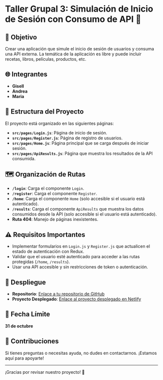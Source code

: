 # Taller Grupal 3: Simulación de Inicio de Sesión con Consumo de API 👥

## 🎯 Objetivo
Crear una aplicación que simule el inicio de sesión de usuarios y consuma una API externa. La temática de la aplicación es libre y puede incluir recetas, libros, películas, productos, etc.

## 🌐 Integrantes
- **Gisell**
- **Andrea**
- **Maria**

## 📁 Estructura del Proyecto
El proyecto está organizado en las siguientes páginas:

- **`src/pages/Login.js`**: Página de inicio de sesión.
- **`src/pages/Register.js`**: Página de registro de usuarios.
- **`src/pages/Home.js`**: Página principal que se carga después de iniciar sesión.
- **`src/pages/ApiResults.js`**: Página que muestra los resultados de la API consumida.

## 🗺 Organización de Rutas
- **`/login`**: Carga el componente `Login`.
- **`/register`**: Carga el componente `Register`.
- **`/home`**: Carga el componente `Home` (solo accesible si el usuario está autenticado).
- **`/results`**: Carga el componente `ApiResults` que muestra los datos consumidos desde la API (solo accesible si el usuario está autenticado).
- **Ruta 404**: Manejo de páginas inexistentes.

## ⚠️ Requisitos Importantes
- Implementar formularios en `Login.js` y `Register.js` que actualicen el estado de autenticación con Redux.
- Validar que el usuario esté autenticado para acceder a las rutas protegidas (`/home`, `/results`).
- Usar una API accesible y sin restricciones de token o autenticación.

## 🚀 Despliegue
- **Repositorio**: [Enlace a tu repositorio de GitHub](URL_DE_TU_REPOSITORIO)
- **Proyecto Desplegado**: [Enlace al proyecto desplegado en Netlify](URL_DE_TU_PROYECTO)

## 📅 Fecha Límite
**31 de octubre**

## 🤝 Contribuciones
Si tienes preguntas o necesitas ayuda, no dudes en contactarnos. ¡Estamos aquí para apoyarte! 

---

¡Gracias por revisar nuestro proyecto! 🎉
